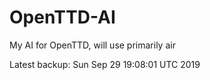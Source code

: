 # OpenTTD-AI
My AI for OpenTTD, will use primarily air

Latest backup: Sun Sep 29 19:08:01 UTC 2019

